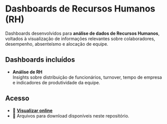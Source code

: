# Dashboards de Recursos Humanos (RH)

Dashboards desenvolvidos para **análise de dados de Recursos Humanos**, voltados à visualização de informações relevantes sobre colaboradores, desempenho, absenteísmo e alocação de equipe.

## Dashboards incluídos

- **Análise de RH**  
  Insights sobre distribuição de funcionários, turnover, tempo de empresa e indicadores de produtividade da equipe.

## Acesso

- 🔗 **[Visualizar online](https://sites.google.com/view/portifolio-powerbi-adriel/in%C3%ADcio)**  
- 📁 Arquivos para download disponíveis neste repositório.

